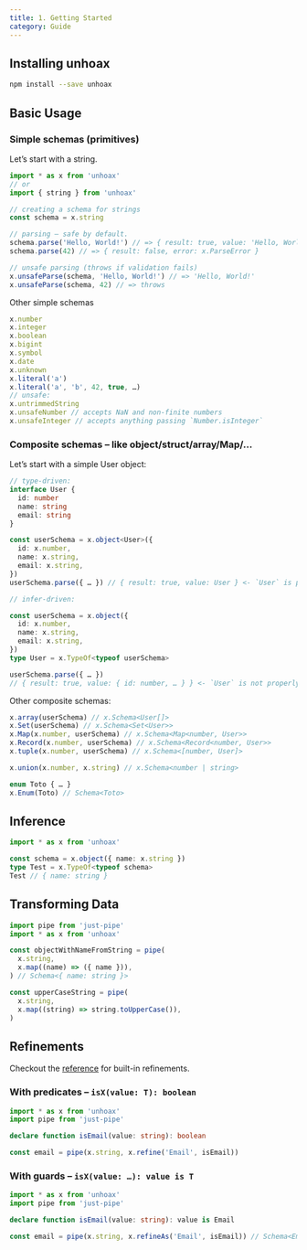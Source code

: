 ```yaml
---
title: 1. Getting Started
category: Guide
---
```


## Installing unhoax

```sh
npm install --save unhoax
```

## Basic Usage

### Simple schemas (primitives)

Let’s start with a string.

```ts
import * as x from 'unhoax'
// or
import { string } from 'unhoax'

// creating a schema for strings
const schema = x.string

// parsing – safe by default.
schema.parse('Hello, World!') // => { result: true, value: 'Hello, World!' }
schema.parse(42) // => { result: false, error: x.ParseError }

// unsafe parsing (throws if validation fails)
x.unsafeParse(schema, 'Hello, World!') // => 'Hello, World!'
x.unsafeParse(schema, 42) // => throws
```

Other simple schemas

```ts
x.number
x.integer
x.boolean
x.bigint
x.symbol
x.date
x.unknown
x.literal('a')
x.literal('a', 'b', 42, true, …)
// unsafe:
x.untrimmedString
x.unsafeNumber // accepts NaN and non-finite numbers
x.unsafeInteger // accepts anything passing `Number.isInteger`
```

### Composite schemas – like object/struct/array/Map/…

Let’s start with a simple User object:

```ts
// type-driven:
interface User {
  id: number
  name: string
  email: string
}

const userSchema = x.object<User>({
  id: x.number,
  name: x.string,
  email: x.string,
})
userSchema.parse({ … }) // { result: true, value: User } <- `User` is properly named via intellisense

// infer-driven:

const userSchema = x.object({
  id: x.number,
  name: x.string,
  email: x.string,
})
type User = x.TypeOf<typeof userSchema>

userSchema.parse({ … })
// { result: true, value: { id: number, … } } <- `User` is not properly named
```

Other composite schemas:

```ts
x.array(userSchema) // x.Schema<User[]>
x.Set(userSchema) // x.Schema<Set<User>>
x.Map(x.number, userSchema) // x.Schema<Map<number, User>>
x.Record(x.number, userSchema) // x.Schema<Record<number, User>>
x.tuple(x.number, userSchema) // x.Schema<[number, User]>

x.union(x.number, x.string) // x.Schema<number | string>

enum Toto { … }
x.Enum(Toto) // Schema<Toto>
```

## Inference

```ts
import * as x from 'unhoax'

const schema = x.object({ name: x.string })
type Test = x.TypeOf<typeof schema>
Test // { name: string }
```

## Transforming Data

```ts
import pipe from 'just-pipe'
import * as x from 'unhoax'

const objectWithNameFromString = pipe(
  x.string,
  x.map((name) => ({ name })),
) // Schema<{ name: string }>

const upperCaseString = pipe(
  x.string,
  x.map((string) => string.toUpperCase()),
)
```

## Refinements

Checkout the [reference](../modules.html) for built-in refinements.

### With predicates – `isX(value: T): boolean`

```ts
import * as x from 'unhoax'
import pipe from 'just-pipe'

declare function isEmail(value: string): boolean

const email = pipe(x.string, x.refine('Email', isEmail))
```

### With guards – `isX(value: …): value is T`

```ts
import * as x from 'unhoax'
import pipe from 'just-pipe'

declare function isEmail(value: string): value is Email

const email = pipe(x.string, x.refineAs('Email', isEmail)) // Schema<Email>
```
